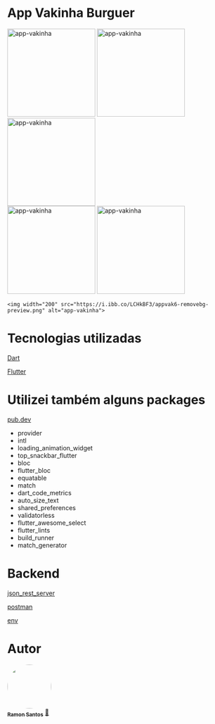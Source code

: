 # App Vakinha Burguer


<div class="box">
  <img width="200" src="https://i.ibb.co/LC1dQJx/appvak1.png" alt="app-vakinha"> 
    <span>  </span>
    <img width="200" src="https://i.ibb.co/nDJ1LqV/appvak2.png" alt="app-vakinha"> 
    <span>  </span>
    <img width="200" src="https://i.ibb.co/0VxLwJ2/appvak3-removebg-preview.png" alt="app-vakinha">
</div>
<div class="box">
  <img width="200" src="https://i.ibb.co/BCCvXGP/appvak4-removebg-preview.png" alt="app-vakinha"> 
    <span>  </span>
    <img width="200" src="https://i.ibb.co/RSvSHdd/appvak5-removebg-preview.png" alt="app-vakinha"> 
    <span>  </span>
    
    
    
    
    <img width="200" src="https://i.ibb.co/LCHkBF3/appvak6-removebg-preview.png" alt="app-vakinha">
  <span>  </span>
</div>



# Tecnologias utilizadas


<a href="https://dart.dev/">Dart</a></p>
<a href="https://flutter.dev/">Flutter</a></p>

# Utilizei também alguns packages

<a href="https://pub.dev/">pub.dev</a></p>

* provider
* intl
* loading_animation_widget
* top_snackbar_flutter
* bloc
* flutter_bloc
* equatable
* match
* dart_code_metrics
* auto_size_text
* shared_preferences
* validatorless
* flutter_awesome_select
* flutter_lints
* build_runner
* match_generator


# Backend

<a href="https://pub.dev/packages/json_rest_server">json_rest_server</a></p>

<a href="https://www.postman.com/">postman</a></p>

<a href="https://pub.dev/packages/env">env</a></p>

# Autor

<a href="https://github.com/ramonsantospinto">
 <img style="border-radius: 50%;" src="https://avatars.githubusercontent.com/u/89648821?v=4" width="100px;" alt=""/>
 <br />
 <sub><b>Ramon Santos</b></sub></a> <a href="https://avatars.githubusercontent.com/u/89648821?v=4" title="Ramon">🚀</a>
